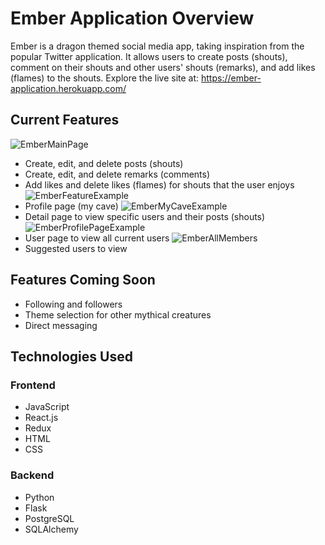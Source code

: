 # Ember Application Overview

Ember is a dragon themed social media app, taking inspiration from the popular Twitter application. It allows users to create posts (shouts), comment on their shouts and other users' shouts (remarks), and add likes (flames) to the shouts. Explore the live site at: https://ember-application.herokuapp.com/

## Current Features

![EmberMainPage](https://user-images.githubusercontent.com/91426298/169725535-8ccdda44-597a-4113-9d71-6635aedfd604.PNG)
* Create, edit, and delete posts (shouts)
* Create, edit, and delete remarks (comments)
* Add likes and delete likes (flames) for shouts that the user enjoys
![EmberFeatureExample](https://user-images.githubusercontent.com/91426298/169725539-588a709d-8821-41a8-ac60-347b7aa9b665.PNG)
* Profile page (my cave)
![EmberMyCaveExample](https://user-images.githubusercontent.com/91426298/169725565-cbd256d8-c3f9-41ed-a254-bc18222a0e8d.PNG)
* Detail page to view specific users and their posts (shouts)
![EmberProfilePageExample](https://user-images.githubusercontent.com/91426298/169725926-ef364316-ccde-4be4-a9fb-364dbe05ba00.PNG)
* User page to view all current users
![EmberAllMembers](https://user-images.githubusercontent.com/91426298/169725568-e0f109ee-e2df-423e-8e1d-786e1f6e736d.PNG)
* Suggested users to view

## Features Coming Soon

* Following and followers
* Theme selection for other mythical creatures
* Direct messaging

## Technologies Used

### Frontend
* JavaScript
* React.js
* Redux
* HTML
* CSS

### Backend
* Python
* Flask
* PostgreSQL
* SQLAlchemy

